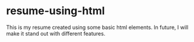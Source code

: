 # resume-using-html
This is my resume created using some basic html elements. In future, I will make it stand out with different features.
